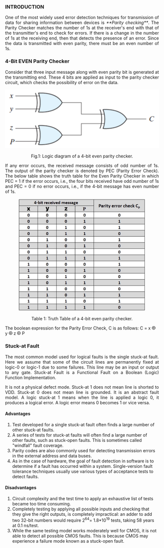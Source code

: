 ### INTRODUCTION

<p style="text-align:justify;">One of the most widely used error detection techniques for transmission of data for sharing information between devices is <em>**Parity checking**</em>. The Parity Checker matches the number of 1s at the receiver's end with that of the transmitter's end to check for errors. If there is a change in the number of 1s at the receiving end, then that detects the presence of an error. Since the data is transmitted with even parity, there must be an even number of 1s.  </p>

### 4-Bit EVEN Parity Checker
<p style="text-align:justify;">Consider that three input message along with even parity bit is generated at the transmitting end. These 4 bits are applied as input to the parity checker circuit, which checks the possibility of error on the data.  </p>

<center>

<img style="width: 650px;" src="images/circuitdiagram.jpg">

Fig.1: Logic diagram of a 4-bit even parity checker.

</center>


<p style="text-align:justify;">If any error occurs, the received message consists of odd number of 1s. The output of the parity checker is denoted by PEC (Parity Error Check). The below table shows the truth table for the Even Parity Checker in which PEC = 1 if the error occurs, i.e., the four bits received have odd number of 1s and PEC = 0 if no error occurs, i.e., if the 4-bit message has even number of 1s. </p> 

<center>

<img style="width: 420px;" src="images/truthTable.jpg">

Table 1: Truth Table of a 4-bit even parity checker.


</center>

The boolean expression for the Parity Error Check, C is as follows: C = x <img style="width: 12px;" src="images/xor.jpg"> y <img style="width: 12px;" src="images/xor.jpg"> z <img style="width: 12px;" src="images/xor.jpg"> P   

### Stuck-at Fault  
<p style="text-align:justify;">The most common model used for logical faults is the single stuck-at fault. Here we assume that some of the circuit lines are permanently fixed at logic-0 or logic-1 due to some failures. This line may be an input or output to any gate. Stuck-at Fault is a Functional Fault on a Boolean (Logic) Function Implementation.  </p>
<p style="text-align:justify;">It is not a physical defect mode. Stuck-at 1 does not mean line is shorted to VDD. Stuck-at 0 does not mean line is grounded. It is an abstract fault model.  A logic stuck-at 1 means when the line is applied a logic 0, it produces a logical error. A logic error means 0 becomes 1 or vice versa.</p>  

#### Advantages   
<ol>
    <li>Test developed for a single stuck-at fault often finds a large number of other stuck-at faults.</li>
    <li>A series of tests for stuck-at faults will often find a large number of other faults, such as stuck-open faults. This is sometimes called "windfall" fault coverage.</li>
    <li>Parity codes are also commonly used for detecting transmission errors in the external address and data buses.</li>
    <li>As in the case of hardware, the goal of fault detection in software is to determine if a fault has occurred within a system. Single-version fault tolerance techniques usually use various types of acceptance tests to detect faults.</li>
</ol>  

#### Disadvantages
<ol>
    <li>Circuit complexity and the test time to apply an exhaustive list of tests became too time consuming.</li>
    <li>Completely testing by applying all possible inputs and checking that they give the right outputs, is completely impractical: an adder to add two 32-bit numbers would require 2<sup>64</sup>= 1.8*10<sup>19</sup> tests, taking 58 years at 0.1 ns/test.</li>
    <li>While the same testing model works moderately well for CMOS, it is not able to detect all possible CMOS faults. This is because CMOS may experience a failure mode known as a stuck-open fault.</li>
</ol>
